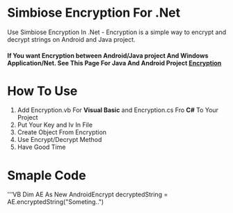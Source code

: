 # Simbiose Encryption For .Net
Use Simbiose Encryption  In .Net - Encryption is a simple way to encrypt and decrypt strings on Android and Java project.

#### If You want Encryption between Android/Java project And Windows Application/Net. See This Page For Java And Android Project [Encryption](https://github.com/simbiose/Encryption "Heading link")

# How To Use


1. Add Encryption.vb For **Visual Basic** and Encryption.cs Fro **C#** To Your Project <br>
2. Put Your Key and Iv In File <br>
3. Create Object From Encryption <br>
4. Use Encrypt/Decrypt Method <br>
5. Have Good Time<br>

# Smaple Code

'''VB
Dim AE As New AndroidEncrypt
decryptedString = AE.encryptedString("Someting..")
